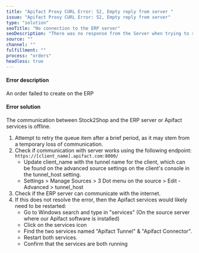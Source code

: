 ```yaml
---
title: "Apifact Proxy CURL Error: 52, Empty reply from server "
issue: "Apifact Proxy CURL Error: 52, Empty reply from server"
type: "solution"
seoTitle: "No connection to the ERP server"
seoDescription: "There was no response from the Server when trying to send an Order from Stock2Shop."
source: ""
channel: ""
fulfillment: ""
process: "orders"
headless: true
---
```

<!-- Action: create_order -->

#### Error description
An order failed to create on the ERP

#### Error solution
The communication between Stock2Shop and the ERP server or Apifact services is offline.

1. Attempt to retry the queue item after a brief period, as it may stem from a temporary loss of communication. 
2. Check if communication with server works using the following endpoint:  `https://[client_name].apifact.com:8000/` 
    - Update client_name with the tunnel name for the client, which can be found on the advanced source settings on the client's console in the tunnel_host setting. 
    - Settings > Manage Sources > 3 Dot menu on the source > Edit - Advanced > tunnel_host 
3. Check if the ERP server can communicate with the internet. 
4. If this does not resolve the error, then the Apifact services would likely need to be restarted:
    - Go to Windows search and type in "services" (On the source server where our Apifact software is installed)
    - Click on the services icon
    - Find the two services named "Apifact Tunnel" & "Apifact Connector".
    - Restart both services.
    - Confirm that the services are both running

